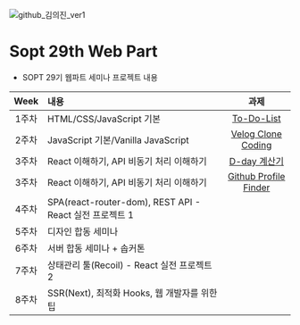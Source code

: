 ![github_김의진_ver1](https://user-images.githubusercontent.com/24906022/135574416-78cded38-6fbf-4fec-9da9-32e5d01b7035.png)

# Sopt 29th Web Part

- SOPT 29기 웹파트 세미나 프로젝트 내용

|Week|내용|과제|
|:---:|:---------------|:-------------:|
|1주차|HTML/CSS/JavaScript 기본|[To-Do-List](https://github.com/WE-SOPT-29th-Web-Part/Euijin-Kim/tree/main/to-do-list)|
|2주차|JavaScript 기본/Vanilla JavaScript|[Velog Clone Coding](https://github.com/WE-SOPT-29th-Web-Part/Euijin-Kim/tree/main/velog-clone)|
|3주차|React 이해하기, API 비동기 처리 이해하기|[D-day 계산기](https://github.com/WE-SOPT-29th-Web-Part/Euijin-Kim/tree/main/d-day-calc)|
|3주차|React 이해하기, API 비동기 처리 이해하기|[Github Profile Finder](https://github.com/WE-SOPT-29th-Web-Part/Euijin-Kim/tree/main/github-profile-finder)|
|4주차|SPA(react-router-dom), REST API - React 실전 프로젝트 1||
|5주차|디자인 합동 세미나||
|6주차|서버 합동 세미나 + 솝커톤||
|7주차|상태관리 툴(Recoil) - React 실전 프로젝트 2||
|8주차|SSR(Next), 최적화 Hooks, 웹 개발자를 위한 팁||
